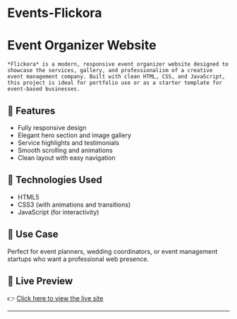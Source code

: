 # Events-Flickora
# Event Organizer Website
    *Flickora* is a modern, responsive event organizer website designed to showcase the services, gallery, and professionalism of a creative event management company. Built with clean HTML, CSS, and JavaScript,   this project is ideal for portfolio use or as a starter template for event-based businesses.

## 🌟 Features

- Fully responsive design
- Elegant hero section and image gallery
- Service highlights and testimonials
- Smooth scrolling and animations
- Clean layout with easy navigation

## 🔧 Technologies Used

- HTML5
- CSS3 (with animations and transitions)
- JavaScript (for interactivity)

## 📸 Use Case

Perfect for event planners, wedding coordinators, or event management startups who want a professional web presence.

## 🚀 Live Preview

👉 [Click here to view the live site](https://01-Madhu.github.io/events-flickora/)

---
